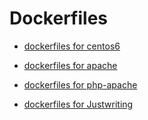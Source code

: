 Dockerfiles
===========

*  [dockerfiles for centos6](https://github.com/hjue/dockerfiles/tree/master/centos6)

* [dockerfiles for apache](https://github.com/hjue/dockerfiles/tree/master/apache)

* [dockerfiles for php-apache](https://github.com/hjue/dockerfiles/tree/master/php-apache)

* [dockerfiles for Justwriting](https://github.com/hjue/dockerfiles/tree/master/justwriting)